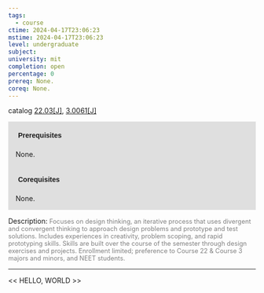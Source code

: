 ```yaml
---
tags:
  - course
ctime: 2024-04-17T23:06:23
mstime: 2024-04-17T23:06:23
level: undergraduate
subject: 
university: mit
completion: open
percentage: 0
prereq: None.
coreq: None.
---
```


catalog [22.03[J]](http://student.mit.edu/catalog/m22a.html#22.03), [3.0061[J]](http://student.mit.edu/catalog/m3a.html#3.0061)

<span style="display: block; padding: 15px; background-color: rgb(100, 100, 100, 0.2);"><font id="m_prereq2726_0" style="display: block; font-family: Arial, sans-serif; font-weight: bold; padding: 5px">Prerequisites</font><br><span id="prereq2726_0">None.</span></span>
<span style="display: block; padding: 15px; background-color: rgb(100, 100, 100, 0.2);"><font id="m_coreq2726_0" style="display: block; font-family: Arial, sans-serif; font-weight: bold; padding: 5px">Corequisites</font><br><span id="coreq2726_0">None.</span></span>

<font style="">Description:</font>
<font style="color: grey; font-size: 0.8rem;">Focuses on design thinking, an iterative process that uses divergent and convergent thinking to approach design problems and prototype and test solutions. Includes experiences in creativity, problem scoping, and rapid prototyping skills. Skills are built over the course of the semester through design exercises and projects. Enrollment limited; preference to Course 22 &amp; Course 3 majors and minors, and NEET students.</font>



---

<< HELLO, WORLD >>
